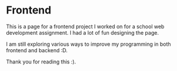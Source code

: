 # Frontend

This is a page for a frontend project I worked on for a school web development assignment. I had a lot of fun designing the page.

I am still exploring various ways to improve my programming in both frontend and backend :D.

Thank you for reading this :).

